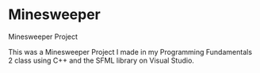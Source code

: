 # Minesweeper
Minesweeper Project

This was a Minesweeper Project I made in my Programming Fundamentals 2 class using C++ and the SFML library on Visual Studio.
